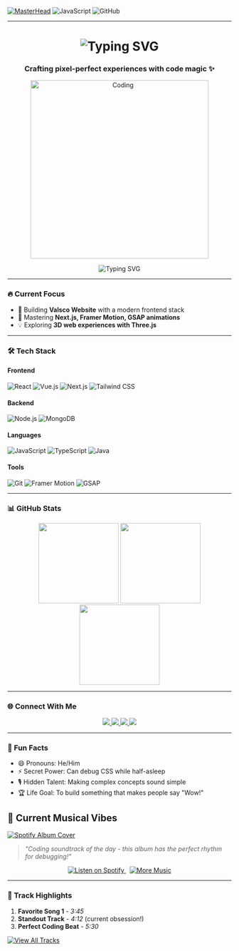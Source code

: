 [![MasterHead](https://firebasestorage.googleapis.com/v0/b/flexi-coding.appspot.com/o/dempgi7-520f8d5f-63d4-4453-8822-dbc149ae27f8.gif?alt=media&token=91c0c7b2-93c3-4029-b011-1a8703c5730d)](https://portfolio-3-d-ivory.vercel.app/)
![JavaScript](https://img.shields.io/badge/Code-JavaScript-yellow)
![GitHub](https://img.shields.io/badge/GitHub-Badges-blue?logo=github)

---

<h1 align="center"> 
  <img src="https://readme-typing-svg.demolab.com?font=Fira+Code&size=30&pause=1000&color=22D3EE&center=true&vCenter=true&width=435&lines=Hi+%F0%9F%91%8B%2C+I'm+Tanmay+Sharma;Frontend+Developer;React+%7C+Vue+%7C+Next.js" alt="Typing SVG" />
</h1>

<h3 align="center">Crafting pixel-perfect experiences with code magic ✨</h3>

<div align="center">
  <img src="https://cdn.dribbble.com/users/1162077/screenshots/3848914/programmer.gif" alt="Coding" width="400"/>
</div>

<p align="center">
  <img src="https://readme-typing-svg.demolab.com?font=Fira+Code&pause=1000&color=22D3EE&center=true&vCenter=true&width=435&lines=Open+to+collaborations;Always+learning+new+tech;Coffee+%3D+Superpower" alt="Typing SVG" />
</p>

---

### 🔥 Current Focus
- 🚀 Building **Valsco Website** with a modern frontend stack
- 🌱 Mastering **Next.js, Framer Motion, GSAP animations**
- 💡 Exploring **3D web experiences with Three.js**

---

### 🛠️ Tech Stack

#### Frontend
![React](https://img.shields.io/badge/-React-61DAFB?logo=react&logoColor=white&style=for-the-badge)
![Vue.js](https://img.shields.io/badge/-Vue.js-4FC08D?logo=vuedotjs&logoColor=white&style=for-the-badge)
![Next.js](https://img.shields.io/badge/-Next.js-000000?logo=nextdotjs&logoColor=white&style=for-the-badge)
![Tailwind CSS](https://img.shields.io/badge/-Tailwind_CSS-06B6D4?logo=tailwindcss&logoColor=white&style=for-the-badge)

#### Backend
![Node.js](https://img.shields.io/badge/-Node.js-339933?logo=nodedotjs&logoColor=white&style=for-the-badge)
![MongoDB](https://img.shields.io/badge/-MongoDB-47A248?logo=mongodb&logoColor=white&style=for-the-badge)

#### Languages
![JavaScript](https://img.shields.io/badge/-JavaScript-F7DF1E?logo=javascript&logoColor=black&style=for-the-badge)
![TypeScript](https://img.shields.io/badge/-TypeScript-3178C6?logo=typescript&logoColor=white&style=for-the-badge)
![Java](https://img.shields.io/badge/-Java-007396?logo=java&logoColor=white&style=for-the-badge)

#### Tools
![Git](https://img.shields.io/badge/-Git-F05032?logo=git&logoColor=white&style=for-the-badge)
![Framer Motion](https://img.shields.io/badge/-Framer_Motion-0055FF?logo=framer&logoColor=white&style=for-the-badge)
![GSAP](https://img.shields.io/badge/-GSAP-88CE02?logo=greensock&logoColor=white&style=for-the-badge)

---

### 📊 GitHub Stats

<div align="center">
  <img height="180em" src="https://github-readme-stats.vercel.app/api?username=tanmaydev56&show_icons=true&theme=radical&include_all_commits=true&count_private=true"/>
  <img height="180em" src="https://github-readme-stats.vercel.app/api/top-langs/?username=tanmaydev56&layout=compact&langs_count=8&theme=radical"/>
  <img height="180em" src="https://github-readme-streak-stats.herokuapp.com/?user=tanmaydev56&theme=radical"/>
</div>

---

### 🌐 Connect With Me

<p align="center">
  <a href="https://linkedin.com/in/tanmay-sharma" target="_blank">
    <img src="https://img.shields.io/badge/LinkedIn-0077B5?style=for-the-badge&logo=linkedin&logoColor=white"/>
  </a>
  <a href="https://instagram.com/tanmay_._._17" target="_blank">
    <img src="https://img.shields.io/badge/Instagram-E4405F?style=for-the-badge&logo=instagram&logoColor=white"/>
  </a>
  <a href="mailto:tanmaysharma763@gmail.com" target="_blank">
    <img src="https://img.shields.io/badge/Gmail-D14836?style=for-the-badge&logo=gmail&logoColor=white"/>
  </a>
  <a href="https://portfolio-3-d-ivory.vercel.app/" target="_blank">
    <img src="https://img.shields.io/badge/Portfolio-FF5722?style=for-the-badge&logo=aboutdotme&logoColor=white"/>
  </a>
</p>

---

### 🎯 Fun Facts
- 😄 Pronouns: He/Him  
- ⚡ Secret Power: Can debug CSS while half-asleep  
- 🎙️ Hidden Talent: Making complex concepts sound simple  
- 🏆 Life Goal: To build something that makes people say "Wow!"

## 🎵 Current Musical Vibes

[![Spotify Album Cover](https://img.shields.io/badge/🎧_Now_Listening-1DB954?style=for-the-badge&logo=spotify&logoColor=white&labelColor=191414)](https://open.spotify.com/album/6sUOosXuYt0oUeczJRbedZ)

> *"Coding soundtrack of the day - this album has the perfect rhythm for debugging!"*

<p align="center">
  <a href="https://open.spotify.com/album/6sUOosXuYt0oUeczJRbedZ" target="_blank">
    <img alt="Listen on Spotify" src="https://img.shields.io/badge/🔊_Full_Album_on_Spotify-1DB954?style=flat-square&logo=spotify">
  </a>
  <a href="#music" style="margin-left: 8px;">
    <img alt="More Music" src="https://img.shields.io/badge/🎶_More_Tunes-FF7139?style=flat-square">
  </a>
</p>

---

### 🎼 Track Highlights
1. **Favorite Song 1** - *3:45*
2. **Standout Track** - *4:12* (current obsession!)
3. **Perfect Coding Beat** - *5:30*

[![View All Tracks](https://img.shields.io/badge/VIEW_FULL_TRACKLIST-1DB954?style=for-the-badge&logo=spotify)](https://open.spotify.com/album/6sUOosXuYt0oUeczJRbedZ)
